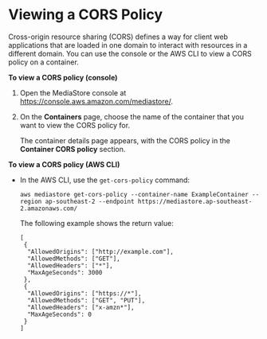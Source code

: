 # Viewing a CORS Policy<a name="cors-policy-viewing"></a>

Cross\-origin resource sharing \(CORS\) defines a way for client web applications that are loaded in one domain to interact with resources in a different domain\. You can use the console or the AWS CLI to view a CORS policy on a container\.

**To view a CORS policy \(console\)**

1. Open the MediaStore console at [https://console\.aws\.amazon\.com/mediastore/](https://console.aws.amazon.com/mediastore/)\.

1. On the **Containers** page, choose the name of the container that you want to view the CORS policy for\.

   The container details page appears, with the CORS policy in the **Container CORS policy** section\.

**To view a CORS policy \(AWS CLI\)**
+ In the AWS CLI, use the `get-cors-policy` command:

  ```
  aws mediastore get-cors-policy --container-name ExampleContainer --region ap-southeast-2 --endpoint https://mediastore.ap-southeast-2.amazonaws.com/
  ```

  The following example shows the return value:

  ```
  [
   {
    "AllowedOrigins": ["http://example.com"],
    "AllowedMethods": ["GET"],
    "AllowedHeaders": ["*"],
    "MaxAgeSeconds": 3000
   },
   {
    "AllowedOrigins": ["https://*"],
    "AllowedMethods": ["GET", "PUT"],
    "AllowedHeaders": ["x-amzn*"],
    "MaxAgeSeconds": 0
   }
  ]
  ```